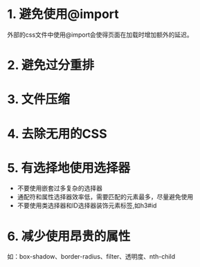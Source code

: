 # 1. 避免使用@import
外部的css文件中使用@import会使得页面在加载时增加额外的延迟。

# 2. 避免过分重排

# 3. 文件压缩

# 4. 去除无用的CSS

# 5. 有选择地使用选择器
- 不要使用嵌套过多复杂的选择器
- 通配符和属性选择器效率低，需要匹配的元素最多，尽量避免使用
- 不要使用类选择器和ID选择器装饰元素标签,如h3#id

# 6. 减少使用昂贵的属性
如：box-shadow、border-radius、filter、透明度、nth-child